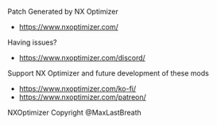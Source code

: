 Patch Generated by NX Optimizer 
- https://www.nxoptimizer.com/

Having issues?
- https://www.nxoptimizer.com/discord/

Support NX Optimizer and future development of these mods
- https://www.nxoptimizer.com/ko-fi/
- https://www.nxoptimizer.com/patreon/

NXOptimizer Copyright @MaxLastBreath